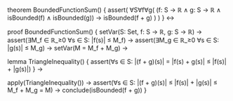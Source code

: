 theorem BoundedFunctionSum() {
  assert(
    ∀S∀f∀g(
      (f: S → ℝ ∧ g: S → ℝ ∧ isBounded(f) ∧ isBounded(g)) →
      isBounded(f + g)
    )
  )
} ↔

proof BoundedFunctionSum() {
  setVar(S: Set, f: S → ℝ, g: S → ℝ) →
  assert(∃M_f ∈ ℝ_≥0 ∀s ∈ S: |f(s)| ≤ M_f) →
  assert(∃M_g ∈ ℝ_≥0 ∀s ∈ S: |g(s)| ≤ M_g) →
  setVar(M = M_f + M_g) →
  
  lemma TriangleInequality() {
    assert(∀s ∈ S: |(f + g)(s)| = |f(s) + g(s)| ≤ |f(s)| + |g(s)|)
  } →
  
  apply(TriangleInequality()) →
  assert(∀s ∈ S: |(f + g)(s)| ≤ |f(s)| + |g(s)| ≤ M_f + M_g = M) →
  conclude(isBounded(f + g))
}